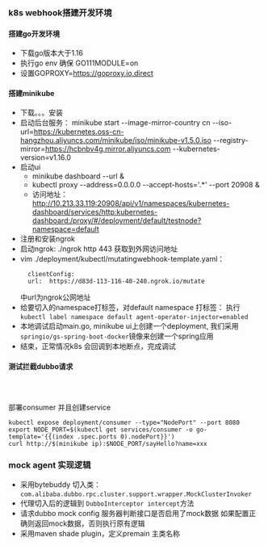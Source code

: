 ### k8s webhook搭建开发环境

#### 搭建go开发环境
+ 下载go版本大于1.16
+ 执行go env 确保 GO111MODULE=on
+ 设置GOPROXY=https://goproxy.io,direct


#### 搭建minikube 
+ 下载。。。安装   
+ 启动后台服务： minikube start --image-mirror-country cn --iso-url=https://kubernetes.oss-cn-hangzhou.aliyuncs.com/minikube/iso/minikube-v1.5.0.iso --registry-mirror=https://hcbnbv4g.mirror.aliyuncs.com --kubernetes-version=v1.16.0
+ 启动ui
  + minikube dashboard --url & 
  + kubectl proxy --address=0.0.0.0 --accept-hosts='.*' --port 20908 &
  + 访问地址：http://10.213.33.119:20908/api/v1/namespaces/kubernetes-dashboard/services/http:kubernetes-dashboard:/proxy/#/deployment/default/testnode?namespace=default
+ 注册和安装ngrok
+ 启动ngrok: ./ngrok http 443 获取到外网访问地址
+ vim ./deployment/kubectl/mutatingwebhook-template.yaml： 
  ```  
    clientConfig:
    url:  https://d83d-113-116-40-240.ngrok.io/mutate
  ```
  中url为ngrok公网地址
+ 给要切入的namespace打标签，对default namespace 打标签： 执行 ```kubectl label namespace default agent-operator-injector=enabled```
+ 本地调试启动main.go, minikube ui上创建一个deployment, 我们采用 ```springio/gs-spring-boot-docker```镜像来创建一个spring应用
+ 结束，正常情况k8s 会回调到本地断点，完成调试

#### 测试拦截dubbo请求
```
  
    
```

部署consumer 并且创建service
```
kubectl expose deployment/consumer --type="NodePort" --port 8080
export NODE_PORT=$(kubectl get services/consumer -o go-template='{{(index .spec.ports 0).nodePort}}')
curl http://$(minikube ip):$NODE_PORT/sayHello?name=xxx

```


### mock agent 实现逻辑
+ 采用bytebuddy 切入类：```com.alibaba.dubbo.rpc.cluster.support.wrapper.MockClusterInvoker``` 
+ 代理切入后的逻辑到 ```DubboInterceptor intercept```方法
+ 请求dubbo mock config 服务器判断接口是否启用了mock数据 如果配置正确则返回mock数据，否则执行原有逻辑
+ 采用maven shade plugin，定义premain 主类名称




 









 



